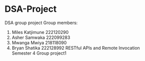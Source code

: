 # DSA-Project
DSA group project
Group members:
  1. Miles Katjimune 222120290
  2. Asher Samwaka 222099283
  3. Mwanga Mwiya 218118090
  4. Bryan Shatika 222128992
RESTful APIs and Remote Invocation Semester 4 Group project1  
